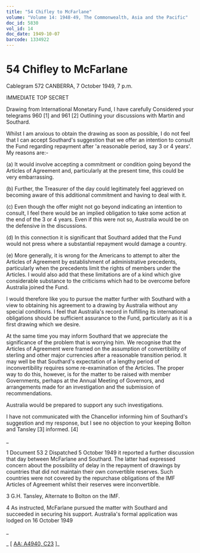 ```yaml
---
title: "54 Chifley to McFarlane"
volume: "Volume 14: 1948-49, The Commonwealth, Asia and the Pacific"
doc_id: 5830
vol_id: 14
doc_date: 1949-10-07
barcode: 1334922
---
```


# 54 Chifley to McFarlane

Cablegram 572 CANBERRA, 7 October 1949, 7 p.m.

IMMEDIATE TOP SECRET

Drawing from International Monetary Fund, I have carefully Considered your telegrams 960 [1] and 961 [2] Outlining your discussions with Martin and Southard.

Whilst I am anxious to obtain the drawing as soon as possible, I do not feel that I can accept Southard's suggestion that we offer an intention to consult the Fund regarding repayment after 'a reasonable period, say 3 or 4 years'. My reasons are:-

(a) It would involve accepting a commitment or condition going beyond the Articles of Agreement and, particularly at the present time, this could be very embarrassing.

(b) Further, the Treasurer of the day could legitimately feel aggrieved on becoming aware of this additional commitment and having to deal with it.

(c) Even though the offer might not go beyond indicating an intention to consult, I feel there would be an implied obligation to take some action at the end of the 3 or 4 years. Even if this were not so, Australia would be on the defensive in the discussions.

(d) In this connection it is significant that Southard added that the Fund would not press where a substantial repayment would damage a country.

(e) More generally, it is wrong for the Americans to attempt to alter the Articles of Agreement by establishment of administrative precedents, particularly when the precedents limit the rights of members under the Articles. I would also add that these limitations are of a kind which give considerable substance to the criticisms which had to be overcome before Australia joined the Fund.

I would therefore like you to pursue the matter further with Southard with a view to obtaining his agreement to a drawing by Australia without any special conditions. I feel that Australia's record in fulfilling its international obligations should be sufficient assurance to the Fund, particularly as it is a first drawing which we desire.

At the same time you may inform Southard that we appreciate the significance of the problem that is worrying him. We recognise that the Articles of Agreement were framed on the assumption of convertibility of sterling and other major currencies after a reasonable transition period. It may well be that Southard's expectation of a lengthy period of inconvertibility requires some re-examination of the Articles. The proper way to do this, however, is for the matter to be raised with member Governments, perhaps at the Annual Meeting of Governors, and arrangements made for an investigation and the submission of recommendations.

Australia would be prepared to support any such investigations.

I have not communicated with the Chancellor informing him of Southard's suggestion and my response, but I see no objection to your keeping Bolton and Tansley [3] informed. [4]

_

1 Document 53 2 Dispatched 5 October 1949 it reported a further discussion that day between McFarlane and Southard. The latter had expressed concern about the possibility of delay in the repayment of drawings by countries that did not maintain their own convertible reserves. Such countries were not covered by the repurchase obligations of the IMF Articles of Agreement whilst their reserves were inconvertible.

3 G.H. Tansley, Alternate to Bolton on the IMF.

4 As instructed, McFarlane pursued the matter with Southard and succeeded in securing his support. Australia's formal application was lodged on 16 October 1949

_

_ [ [AA: A4940, C23](http://www.naa.gov.au/cgi-bin/Search?O=I&Number=1334922) ]_
